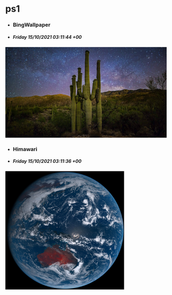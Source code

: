 # ps1

- ### BingWallpaper
- ##### Friday 15/10/2021 03:11:44 +00
<img src="BingWallpaper/latest.jpg" width="700" height="auto" title="👉  BingWallpaper  👈">


- ### Himawari 
- ##### Friday 15/10/2021 03:11:36 +00
<img src="Himawari/latest.jpg" width="auto" height="371" title="👉  Himawari  👈">






